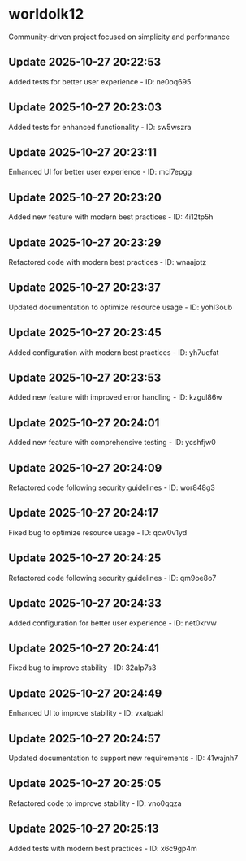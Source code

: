 # worldolk12
Community-driven project focused on simplicity and performance

## Update 2025-10-27 20:22:53
Added tests for better user experience - ID: ne0oq695


## Update 2025-10-27 20:23:03
Added tests for enhanced functionality - ID: sw5wszra


## Update 2025-10-27 20:23:11
Enhanced UI for better user experience - ID: mcl7epgg


## Update 2025-10-27 20:23:20
Added new feature with modern best practices - ID: 4i12tp5h


## Update 2025-10-27 20:23:29
Refactored code with modern best practices - ID: wnaajotz


## Update 2025-10-27 20:23:37
Updated documentation to optimize resource usage - ID: yohl3oub


## Update 2025-10-27 20:23:45
Added configuration with modern best practices - ID: yh7uqfat


## Update 2025-10-27 20:23:53
Added new feature with improved error handling - ID: kzgul86w


## Update 2025-10-27 20:24:01
Added new feature with comprehensive testing - ID: ycshfjw0


## Update 2025-10-27 20:24:09
Refactored code following security guidelines - ID: wor848g3


## Update 2025-10-27 20:24:17
Fixed bug to optimize resource usage - ID: qcw0v1yd


## Update 2025-10-27 20:24:25
Refactored code following security guidelines - ID: qm9oe8o7


## Update 2025-10-27 20:24:33
Added configuration for better user experience - ID: net0krvw


## Update 2025-10-27 20:24:41
Fixed bug to improve stability - ID: 32alp7s3


## Update 2025-10-27 20:24:49
Enhanced UI to improve stability - ID: vxatpakl


## Update 2025-10-27 20:24:57
Updated documentation to support new requirements - ID: 41wajnh7


## Update 2025-10-27 20:25:05
Refactored code to improve stability - ID: vno0qqza


## Update 2025-10-27 20:25:13
Added tests with modern best practices - ID: x6c9gp4m

